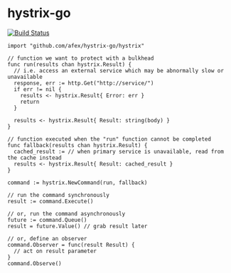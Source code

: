 hystrix-go
==========

[![Build Status](https://travis-ci.org/afex/hystrix-go.png?branch=master)](https://travis-ci.org/afex/hystrix-go)

    import "github.com/afex/hystrix-go/hystrix"
    
    // function we want to protect with a bulkhead
    func run(results chan hystrix.Result) {
      // i.e. access an external service which may be abnormally slow or unavailable
      response, err := http.Get("http://service/")
      if err != nil {
        results <- hystrix.Result{ Error: err }
        return
      }
      
      results <- hystrix.Result{ Result: string(body) }
    }
    
    // function executed when the "run" function cannot be completed
    func fallback(results chan hystrix.Result) {
      cached_result := // when primary service is unavailable, read from the cache instead
      results <- hystrix.Result{ Result: cached_result }
    }
    
    command := hystrix.NewCommand(run, fallback)
    
    // run the command synchronously
    result := command.Execute()
    
    // or, run the command asynchronously
    future := command.Queue()
    result = future.Value() // grab result later

    // or, define an observer
    command.Observer = func(result Result) {
      // act on result parameter
    }
    command.Observe()